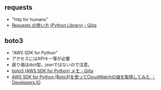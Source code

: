 requests
----

* "http for humans"
* [Requests の使い方 (Python Library) - Qiita](http://qiita.com/sqrtxx/items/49beaa3795925e7de666)

boto3
----

* "AWS SDK for Python"
* アクセスにはAPIキー等が必要
* 戻り値はdict型。jsonではないので注意。
* [boto3 (AWS SDK for Python) メモ - Qiita](http://qiita.com/draco/items/8b99e5494ec5b1371f32)
* [AWS SDK for Python (Boto3)を使ってCloudWatchの値を取得してみた ｜ Developers.IO](http://dev.classmethod.jp/cloud/aws/get_value_of_cloudwatch_using_boto3/)
